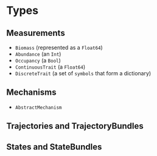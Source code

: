 
# Types

## Measurements

- `Biomass` (represented as a `Float64`)
- `Abundance` (an `Int`)
- `Occupancy` (a `Bool`)
- `ContinuousTrait` (a `Float64`)
- `DiscreteTrait` (a set of `symbols` that form a dictionary)

## Mechanisms

- `AbstractMechanism`


## Trajectories and TrajectoryBundles

## States and StateBundles
